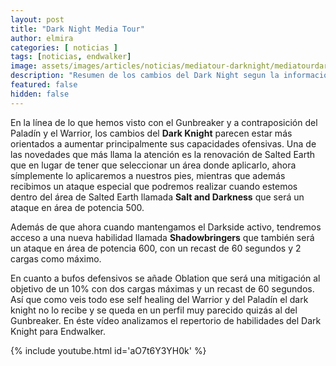 ```yaml
---
layout: post
title: "Dark Night Media Tour"
author: elmira
categories: [ noticias ]
tags: [noticias, endwalker]
image: assets/images/articles/noticias/mediatour-darknight/mediatourdarkknight.jpg
description: "Resumen de los cambios del Dark Night segun la información del Media Tour"
featured: false
hidden: false
---
```


En la línea de lo que hemos visto con el Gunbreaker y a contraposición del Paladín y el Warrior, los cambios del **Dark Knight** parecen estar más orientados a aumentar principalmente sus capacidades ofensivas. Una de las novedades que más llama la atención es la renovación de Salted Earth que en lugar de tener que seleccionar un área donde aplicarlo, ahora símplemente lo aplicaremos a nuestros pies, mientras que además recibimos un ataque especial que podremos realizar cuando estemos dentro del área de Salted Earth llamada **Salt and Darkness** que será un ataque en área de potencia 500.

Además de que ahora cuando mantengamos el Darkside activo, tendremos acceso a una nueva habilidad llamada **Shadowbringers** que también será un ataque en área de potencia 600, con un recast de 60 segundos y 2 cargas como máximo.

En cuanto a bufos defensivos se añade Oblation que será una mitigación al objetivo de un 10% con dos cargas máximas y un recast de 60 segundos. Así que como veis todo ese self healing del Warrior y del Paladín el dark knight no lo recibe y se queda en un perfil muy parecido quizás al del Gunbreaker. En éste vídeo analizamos el repertorio de habilidades del Dark Knight para Endwalker.

{% include youtube.html id='aO7t6Y3YH0k' %}
